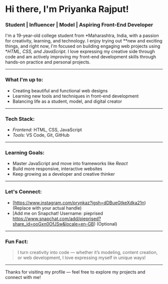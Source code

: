 # Hi there, I'm Priyanka Rajput!

### Student | Influencer | Model | Aspiring Front-End Developer

I'm a 19-year-old college student from *Maharashtra, India, with a passion for creativity, learning, and technology. I enjoy trying out **new and exciting things, and right now, I'm focused on building engaging web projects using **HTML, CSS, and JavaScript*. I love expressing my creative side through code and am actively improving my front-end development skills through hands-on practice and personal projects.

---

### What I'm up to:
- Creating beautiful and functional web designs
- Learning new tools and techniques in front-end development
- Balancing life as a student, model, and digital creator

---

### Tech Stack:
- *Frontend:* HTML, CSS, JavaScript
- *Tools:* VS Code, Git, GitHub

---

### Learning Goals:
- Master JavaScript and move into frameworks like *React*
- Build more responsive, interactive websites
- Keep growing as a developer and creative thinker

---

### Let's Connect:
- [https://www.instagram.com/prynkaz?igsh=dDBueGtkeXdka21n) (Replace with your actual handle)
- [Add me on Snapchat! Username: pieprised https://www.snapchat.com/add/pieprised?share_id=ooGxn0OfJSw&locale=en-GB) (Optional)


---

### Fun Fact:
> I turn creativity into code — whether it’s modeling, content creation, or web development, I love expressing myself in unique ways!

---

Thanks for visiting my profile — feel free to explore my projects and connect with me!

